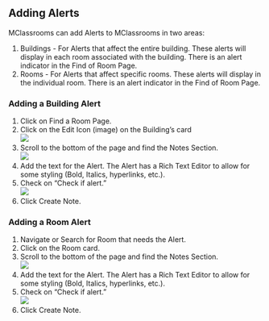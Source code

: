 ## Adding Alerts

   MClassrooms can add Alerts to MClassrooms in two areas:

   1. Buildings - For Alerts that affect the entire building. These alerts will display in each room associated with the building. There is an alert indicator in the Find of Room Page.
   2. Rooms - For Alerts that affect specific rooms. These alerts will display in the individual room. There is an alert indicator in the Find of Room Page.


### Adding a Building Alert

   1. Click on Find a Room Page.
   2. Click on the Edit Icon (image) on the Building’s card  
      ![](https://lh5.googleusercontent.com/3Wk8KKfxW5loXCdWa2B3J0DmLV5uU3xpxy82M-QHWVgPydEVYz4DjdaB7G8JQon_yr2mLCKAPSRCyw8RwCUisGFyStMjPfg-soKriAaehypQbRd4G0palpv9K9rTnVChxFWxJMxMvDajArVdh4jbZs8)
   3. Scroll to the bottom of the page and find the Notes Section.  
      ![](https://lh4.googleusercontent.com/7uZALkGtwP3Raoz0I8AAUjIFn4Drh9v0YuGAYLBAmWgIreFSOAL-qYYr4GpSGZssFQKZXLlzC0nJIhYo38a9_oeMHs1xGB6ILx7zVYtvg-du5esiw-kGR1XoosKMnQVaL-nexc7BF3PEN16vl4cKE0M)
   4. Add the text for the Alert. The Alert has a Rich Text Editor to allow for some styling (Bold, Italics, hyperlinks, etc.). 
   5. Check on “Check if alert.”  
      ![](https://lh4.googleusercontent.com/amJc3Zxkkb6smZHjp2WsJokTjsWaf1SNhaic5i1Yk8NQN1VLLkVg82OX6sEwS7VWUhKh1fv5dRmjWsnafH7H3M9Ksy1ubiMb4CVO3niFqY8HsDZYojfwvrqs1eF18-yw39ZJ7LTckQI-jIumzK99Tb8)
   6. Click Create Note.


### Adding a Room Alert

   1. Navigate or Search for Room that needs the Alert.
   2. Click on the Room card.
   3. Scroll to the bottom of the page and find the Notes Section.  
      ![](https://lh4.googleusercontent.com/7uZALkGtwP3Raoz0I8AAUjIFn4Drh9v0YuGAYLBAmWgIreFSOAL-qYYr4GpSGZssFQKZXLlzC0nJIhYo38a9_oeMHs1xGB6ILx7zVYtvg-du5esiw-kGR1XoosKMnQVaL-nexc7BF3PEN16vl4cKE0M)
   4. Add the text for the Alert. The Alert has a Rich Text Editor to allow for some styling (Bold, Italics, hyperlinks, etc.). 
   5. Check on “Check if alert.”  
      ![](https://lh4.googleusercontent.com/amJc3Zxkkb6smZHjp2WsJokTjsWaf1SNhaic5i1Yk8NQN1VLLkVg82OX6sEwS7VWUhKh1fv5dRmjWsnafH7H3M9Ksy1ubiMb4CVO3niFqY8HsDZYojfwvrqs1eF18-yw39ZJ7LTckQI-jIumzK99Tb8)
   6. Click Create Note.
